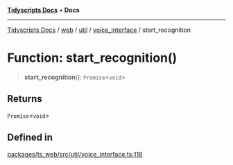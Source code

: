 [**Tidyscripts Docs**](../../../../../../../README.md) • **Docs**

***

[Tidyscripts Docs](../../../../../../../globals.md) / [web](../../../../../README.md) / [util](../../../README.md) / [voice\_interface](../README.md) / start\_recognition

# Function: start\_recognition()

> **start\_recognition**(): `Promise`\<`void`\>

## Returns

`Promise`\<`void`\>

## Defined in

[packages/ts\_web/src/util/voice\_interface.ts:118](https://github.com/sheunaluko/tidyscripts/blob/master/packages/ts_web/src/util/voice_interface.ts#L118)
